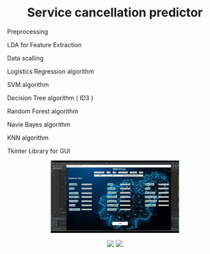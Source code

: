 <h1 align="center"> Service cancellation predictor  </h1>

Preprocessing
   
LDA for Feature Extraction 
   
Data scalling
   
Logistics Regression algorithm 
   
SVM algorithm
   
Decision Tree algorithm ( ID3 ) 
   
Random Forest algorithm 
   
Navie Bayes algorithm 
   
KNN algorithm
   
Tkinter Library for GUI 
 


<div align="center"><img src="https://github.com/NadaAlsaid/Service-cancellation-predictor-project/blob/main/Screenshot%20(592).png" width="300px" ></div>


<p align="center">
<img src="https://github-readme-stats.vercel.app/api?username=NadaAlsaid&show_icons=true&theme=dracula">
  <img src="https://github-readme-stats.vercel.app/api/top-langs/?username=NadaAlsaid&count_private=true&theme=dracula">
 </p>
